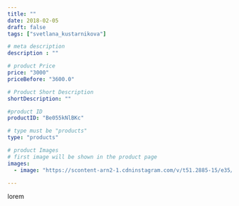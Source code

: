 ```yaml
---
title: ""
date: 2018-02-05
draft: false
tags: ["svetlana_kustarnikova"]

# meta description
description : ""

# product Price
price: "3000"
priceBefore: "3600.0"

# Product Short Description
shortDescription: ""

#product ID
productID: "Be055kNlBKc"

# type must be "products"
type: "products"

# product Images
# first image will be shown in the product page
images:
  - image: "https://scontent-arn2-1.cdninstagram.com/v/t51.2885-15/e35/26869236_2019911661666422_1237652567882727424_n.jpg?se=7&tp=1&_nc_ht=scontent-arn2-1.cdninstagram.com&_nc_cat=102&_nc_ohc=DHzmSjgYvuoAX9CiTvE&ccb=7-4&oh=db6a9546af9202770c12c6384ce364a6&oe=6083053B&ig_cache_key=MTcwODI0NDgwMzIyNDA4MTA1Mg%3D%3D.2-ccb7-4"

---
```

lorem

